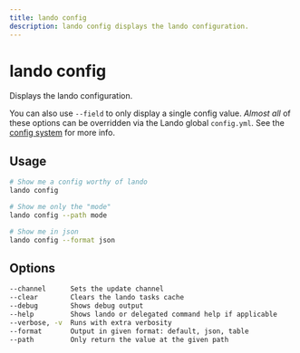 ```yaml
---
title: lando config
description: lando config displays the lando configuration.
---
```


# lando config

Displays the lando configuration.

You can also use `--field` to only display a single config value. *Almost all* of these options can be overridden via the Lando global `config.yml`. See the [config system](https://docs.lando.dev/core/v3/global.html) for more info.

## Usage

```sh
# Show me a config worthy of lando
lando config

# Show me only the "mode"
lando config --path mode

# Show me in json
lando config --format json
```

## Options

```sh
--channel      Sets the update channel                                                  [array] [choices: "edge", "none", "stable"]
--clear        Clears the lando tasks cache                                                                               [boolean]
--debug        Shows debug output                                                                                         [boolean]
--help         Shows lando or delegated command help if applicable                                                        [boolean]
--verbose, -v  Runs with extra verbosity                                                                                    [count]
--format       Output in given format: default, json, table                          [string] [choices: "default", "json", "table"]
--path         Only return the value at the given path                                                     [string] [default: null]
```
